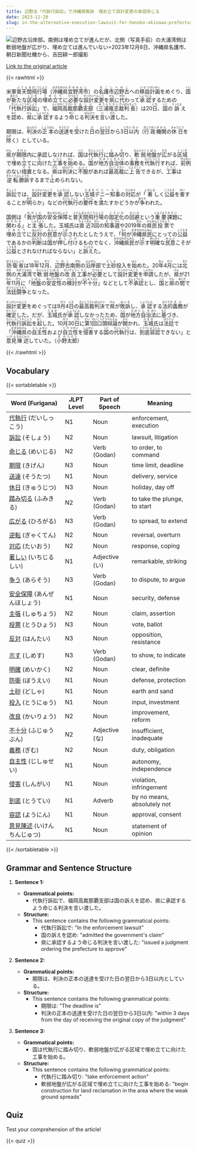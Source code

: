 ```yaml
---
title: 辺野古「代執行訴訟」で沖縄県敗訴　埋め立て設計変更の承認命じる
date: 2023-12-20
slug: in-the-alternative-execution-lawsuit-for-henoko-okinawa-prefecture-lost-and-the-approval-to-change-the-landfill-design-was-ordered
---
```


![辺野古沿岸部。南側は埋め立てが進んだが、北側（写真手前）の大浦湾側は軟弱地盤が広がり、埋め立ては進んでいない=2023年12月8日、沖縄県名護市、朝日新聞社機から、吉田耕一郎撮影](https://www.asahicom.jp/imgopt/img/5ed01ff422/comm_L/AS20231220001637.jpg "辺野古沿岸部。南側は埋め立てが進んだが、北側（写真手前）の大浦湾側は軟弱地盤が広がり、埋め立ては進んでいない=2023年12月8日、沖縄県名護市、朝日新聞社機から、吉田耕一郎撮影")

[Link to the original article](https://asahi.com/articles/ASRDN4QQTRDMTPOB001.html?iref=comtop_7_03)

{{< rawhtml >}}
<p>米軍<ruby>普天間<rt>ふてんま</rt></ruby><ruby>飛行場<rt>ひこうじょう</rt></ruby>（<ruby>沖縄<rt>おきなわ</rt></ruby><ruby>県<rt>けん</rt></ruby><ruby>宜野湾<rt>ぎのわん</rt></ruby><ruby>市<rt>し</rt></ruby>）の<ruby>名護<rt>なご</rt></ruby><ruby>市<rt>し</rt></ruby><ruby>辺野古<rt>へのこ</rt></ruby>への<ruby>移設<rt>いせつ</rt></ruby><ruby>計画<rt>けいかく</rt></ruby>をめぐり、<ruby>国<rt>くに</rt></ruby>が<ruby>新<rt>あたら</rt></ruby>たな<ruby>区域<rt>くいき</rt></ruby>の<ruby>埋め立て<rt>うめたて</rt></ruby>に<ruby>必要<rt>ひつよう</rt></ruby>な<ruby>設計<rt>せっけい</rt></ruby><ruby>変更<rt>へんこう</rt></ruby>を<ruby>県<rt>けん</rt></ruby>に<ruby>代<rt>かわ</rt></ruby>わって<ruby>承認<rt>しょうにん</rt></ruby>するための「<ruby>代執行<rt>だいしっこう</rt></ruby><ruby>訴訟<rt>そしょう</rt></ruby>」で、<ruby>福岡<rt>ふくおか</rt></ruby><ruby>高裁<rt>こうさい</rt></ruby><ruby>那覇<rt>なは</rt></ruby><ruby>支部<rt>しぶ</rt></ruby>（<ruby>三浦<rt>みうら</rt></ruby><ruby>隆志<rt>たかし</rt></ruby><ruby>裁判<rt>さいばん</rt></ruby><ruby>長<rt>ちょう</rt></ruby>）は20<ruby>日<rt>にち</rt></ruby>、<ruby>国<rt>くに</rt></ruby>の<ruby>訴<rt>うったえ</rt></ruby>えを<ruby>認<rt>みと</rt></ruby>め、<ruby>県<rt>けん</rt></ruby>に<ruby>承認<rt>しょうにん</rt></ruby>するよう<ruby>命<rt>めい</rt></ruby>じる<ruby>判決<rt>はんけつ</rt></ruby>を<ruby>言<rt>い</rt></ruby>い<ruby>渡<rt>わた</rt></ruby>した。</p>

<p>期限は、<ruby>判決<rt>はんけつ</rt></ruby>の<ruby>正本<rt>しょうほん</rt></ruby>の<ruby>送達<rt>そうたつ</rt></ruby>を<ruby>受<rt>う</rt></ruby>けた<ruby>日<rt>ひ</rt></ruby>の<ruby>翌日<rt>よくじつ</rt></ruby>から3<ruby>日<rt>にち</rt></ruby><ruby>以内<rt>いない</rt></ruby>（<ruby>行政<rt>ぎょうせい</rt></ruby><ruby>機関<rt>きかん</rt></ruby>の<ruby>休日<rt>きゅうじつ</rt></ruby>を<ruby>除<rt>のぞ</rt></ruby>く）としている。</p>

<p><ruby>県<rt>けん</rt></ruby>が<ruby>期限<rt>きげん</rt></ruby>内<ruby>に<rt></rt></ruby>承認<ruby>しなければ<rt></rt></ruby>、<ruby>国<rt>くに</rt></ruby>は<ruby>代執行<rt>だいしっこう</rt></ruby>に<ruby>踏<rt>ふ</rt></ruby>み<ruby>切<rt>き</rt></ruby>り、<ruby>軟弱<rt>なんじゃく</rt></ruby><ruby>地盤<rt>じばん</rt></ruby>が<ruby>広<rt>ひろ</rt></ruby>がる<ruby>区域<rt>くいき</rt></ruby>で<ruby>埋<rt>う</rt></ruby>め<ruby>立<rt>た</rt></ruby>てに<ruby>向<rt>む</rt></ruby>けた<ruby>工事<rt>こうじ</rt></ruby>を<ruby>始<rt>はじ</rt></ruby>める。<ruby>国<rt>くに</rt></ruby>が<ruby>地方自治体<rt>ちほうじちたい</rt></ruby>の<ruby>事務<rt>じむ</rt></ruby>を<ruby>代執行<rt>だいしっこう</rt></ruby>すれば、<ruby>前例<rt>ぜんれい</rt></ruby>のない<ruby>措置<rt>そち</rt></ruby>となる。<ruby>県<rt>けん</rt></ruby>は<ruby>判決<rt>はんけつ</rt></ruby>に<ruby>不服<rt>ふふく</rt></ruby>があれば<ruby>最高裁<rt>さいこうさい</rt></ruby>に<ruby>上告<rt>じょうこく</rt></ruby>できるが、<ruby>工事<rt>こうじ</rt></ruby>は<ruby>逆転<rt>ぎゃくてん</rt></ruby><ruby>勝訴<rt>しょうそ</rt></ruby>するまで<ruby>止<rt>と</rt></ruby>められない。</p>

<p><ruby>訴訟<rt>そしょう</rt></ruby>では、<ruby>設計<rt>せっけい</rt></ruby><ruby>変更<rt>へんこう</rt></ruby>を<ruby>承認<rt>しょうにん</rt></ruby>しない<ruby>玉城<rt>たまき</rt></ruby><ruby>デニー<rt>でにー</rt></ruby><ruby>知事<rt>ちじ</rt></ruby>の<ruby>対応<rt>たいおう</rt></ruby>が「<ruby>著<rt>いちじる</rt></ruby>しく<ruby>公益<rt>こうえき</rt></ruby>を<ruby>害<rt>がい</rt></ruby>することが<ruby>明<rt>あき</rt></ruby>らか」などの<ruby>代執行<rt>だいしっこう</rt></ruby>の<ruby>要件<rt>ようけん</rt></ruby>を<ruby>満<rt>み</rt></ruby>たすかどうかが<ruby>争<rt>あらそ</rt></ruby>われた。</p>

<p>国側は「<ruby>我が国<rt>わがくに</rt></ruby>の<ruby>安全保障<rt>あんぜんほしょう</rt></ruby>と<ruby>普天間飛行場<rt>ふてんまんひこうじょう</rt></ruby>の<ruby>固定化<rt>こていか</rt></ruby>の<ruby>回避<rt>かいひ</rt></ruby>という<ruby>重要<rt>じゅうよう</rt></ruby><ruby>課題<rt>かだい</rt></ruby>に<ruby>関わる<rt>かかわる</rt></ruby>」と<ruby>主張<rt>しゅちょう</rt></ruby>した。玉城氏は<ruby>直近<rt>ちょっきん</rt></ruby>3<ruby>回<rt>かい</rt></ruby>の<ruby>知事<rt>ちじ</rt></ruby><ruby>選<rt>せん</rt></ruby>や2019<ruby>年<rt>ねん</rt></ruby>の<ruby>県民<rt>けんみん</rt></ruby><ruby>投票<rt>とうひょう</rt></ruby>で<ruby>埋め立て<rt>うめたて</rt></ruby>に<ruby>反対<rt>はんたい</rt></ruby>の<ruby>民意<rt>みんい</rt></ruby>が<ruby>示<rt>しめ</rt></ruby>されたとしたうえで、「<ruby>何<rt>なに</rt></ruby>が<ruby>沖縄県民<rt>おきなわけんみん</rt></ruby>にとっての<ruby>公益<rt>こうえき</rt></ruby>であるかの<ruby>判断<rt>はんだん</rt></ruby>は<ruby>国<rt>くに</rt></ruby>が<ruby>押し付け<rt>おしつけ</rt></ruby>るものでなく、<ruby>沖縄県民<rt>おきなわけんみん</rt></ruby>が<ruby>示<rt>しめ</rt></ruby>す<ruby>明確<rt>めいかく</rt></ruby>な<ruby>民意<rt>みんい</rt></ruby>こそが<ruby>公益<rt>こうえき</rt></ruby>とされなければならない」と<ruby>訴え<rt>うったえ</rt></ruby>た。</p>

<p><ruby>防衛省<rt>ぼうえいしょう</rt></ruby>は18<ruby>年<rt>ねん</rt></ruby>12<ruby>月<rt>がつ</rt></ruby>、<ruby>辺野古<rt>へのこ</rt></ruby>南<ruby>側<rt>がわ</rt></ruby>の<ruby>沿岸<rt>えんがん</rt></ruby>部で<ruby>土砂<rt>どしゃ</rt></ruby>投入を<ruby>始<rt>はじ</rt></ruby>めた。20<ruby>年<rt>ねん</rt></ruby>4<ruby>月<rt>がつ</rt></ruby>には<ruby>北<rt>きた</rt></ruby><ruby>側<rt>がわ</rt></ruby>の<ruby>大浦<rt>おおうら</rt></ruby><ruby>湾<rt>わん</rt></ruby>で<ruby>軟弱<rt>なんじゃく</rt></ruby><ruby>地盤<rt>じばん</rt></ruby>の<ruby>改良<rt>かいりょう</rt></ruby><ruby>工事<rt>こうじ</rt></ruby>が<ruby>必要<rt>ひつよう</rt></ruby>として<ruby>設計<rt>せっけい</rt></ruby><ruby>変更<rt>へんこう</rt></ruby>を<ruby>申請<rt>しんせい</rt></ruby>したが、<ruby>県<rt>けん</rt></ruby>が21<ruby>年<rt>ねん</rt></ruby>11<ruby>月<rt>がつ</rt></ruby>に「<ruby>地盤<rt>じばん</rt></ruby>の<ruby>安定性<rt>あんていせい</rt></ruby>の<ruby>検討<rt>けんとう</rt></ruby>が<ruby>不十分<rt>ふじゅうぶん</rt></ruby>」などとして<ruby>不承認<rt>ふしょうにん</rt></ruby>とし、<ruby>国<rt>くに</rt></ruby>と<ruby>県<rt>けん</rt></ruby>の<ruby>間<rt>あいだ</rt></ruby>で<ruby>法廷<rt>ほうてい</rt></ruby><ruby>闘争<rt>とうそう</rt></ruby>となった。</p>

<p><ruby>設計変更<rt>せっけいへんこう</rt></ruby>をめぐっては9<ruby>月<rt>がつ</rt></ruby>4<ruby>日<rt>にち</rt></ruby>の<ruby>最高<rt>さいこう</rt></ruby><ruby>裁判<rt>さいばん</rt></ruby><ruby>決<rt>けつ</rt></ruby>で<ruby>県<rt>けん</rt></ruby>が<ruby>敗訴<rt>はいそ</rt></ruby>し、<ruby>承認<rt>しょうにん</rt></ruby>する<ruby>法的<rt>ほうてき</rt></ruby><ruby>義務<rt>ぎむ</rt></ruby>が<ruby>確定<rt>かくてい</rt></ruby>した。だが、<ruby>玉城<rt>たまき</rt></ruby>氏が<ruby>承認<rt>しょうにん</rt></ruby>しなかったため、<ruby>国<rt>くに</rt></ruby>が<ruby>地方<rt>ちほう</rt></ruby><ruby>自治<rt>じち</rt></ruby><ruby>法<rt>ほう</rt></ruby>に<ruby>基<rt>もと</rt></ruby>づき、<ruby>代執行<rt>だいしっこう</rt></ruby><ruby>訴訟<rt>そしょう</rt></ruby>を<ruby>起<rt>おこ</rt></ruby>した。10<ruby>月<rt>がつ</rt></ruby>30<ruby>日<rt>にち</rt></ruby>に<ruby>第<rt>だい</rt></ruby>1<ruby>回<rt>かい</rt></ruby><ruby>口頭<rt>こうとう</rt></ruby><ruby>辩論<rt>べんろん</rt></ruby>が<ruby>開<rt>ひら</rt></ruby>かれ、<ruby>玉城<rt>たまき</rt></ruby>氏は<ruby>法廷<rt>ほうてい</rt></ruby>で「<ruby>沖縄<rt>おきなわ</rt></ruby><ruby>県<rt>けん</rt></ruby>の<ruby>自主<rt>じしゅ</rt></ruby><ruby>性<rt>せい</rt></ruby>および<ruby>自立<rt>じりつ</rt></ruby><ruby>性<rt>せい</rt></ruby>を<ruby>侵害<rt>しんがい</rt></ruby>する<ruby>国<rt>くに</rt></ruby>の<ruby>代執行<rt>だいしっこう</rt></ruby>は、<ruby>到底<rt>とうてい</rt></ruby><ruby>容認<rt>ようにん</rt></ruby>できない」と<ruby>意見<rt>いけん</rt></ruby><ruby>陳述<rt>ちんじゅつ</rt></ruby>していた。（<ruby>小野<rt>おの</rt></ruby><ruby>太郎<rt>たろう</rt></ruby>）</p>
{{< /rawhtml >}}

## Vocabulary


{{< sortabletable >}}

| Word (Furigana) | JLPT Level | Part of Speech | Meaning |
|-----------------|------------|----------------|---------|
|[代執行](https://jisho.org/search/%E4%BB%A3%E5%9F%B7%E8%A1%8C) (だいしっこう)| N1 | Noun | enforcement, execution |
|[訴訟](https://jisho.org/search/%E8%A8%B4%E8%A8%9F) (そしょう)| N2 | Noun | lawsuit, litigation |
|[命じる](https://jisho.org/search/%E5%91%BD%E3%81%98%E3%82%8B) (めいじる)| N2 | Verb (Godan) | to order, to command |
|[期限](https://jisho.org/search/%E6%9C%9F%E9%99%90) (きげん)| N3 | Noun | time limit, deadline |
|[送達](https://jisho.org/search/%E9%80%81%E9%81%94) (そうたつ)| N1 | Noun | delivery, service |
|[休日](https://jisho.org/search/%E4%BC%91%E6%97%A5) (きゅうじつ)| N3 | Noun | holiday, day off |
|[踏み切る](https://jisho.org/search/%E8%B8%8F%E3%81%BF%E5%88%87%E3%82%8B) (ふみきる)| N2 | Verb (Godan) | to take the plunge, to start |
|[広がる](https://jisho.org/search/%E5%BA%83%E3%81%8C%E3%82%8B) (ひろがる)| N3 | Verb (Godan) | to spread, to extend |
|[逆転](https://jisho.org/search/%E9%80%86%E8%BB%A2) (ぎゃくてん)| N2 | Noun | reversal, overturn |
|[対応](https://jisho.org/search/%E5%AF%BE%E5%BF%9C) (たいおう)| N2 | Noun | response, coping |
|[著しい](https://jisho.org/search/%E8%91%97%E3%81%97%E3%81%84) (いちじるしい)| N1 | Adjective (い) | remarkable, striking |
|[争う](https://jisho.org/search/%E4%BA%89%E3%81%86) (あらそう)| N3 | Verb (Godan) | to dispute, to argue |
|[安全保障](https://jisho.org/search/%E5%AE%89%E5%85%A8%E4%BF%9D%E9%9A%9C) (あんぜんほしょう)| N1 | Noun | security, defense |
|[主張](https://jisho.org/search/%E4%B8%BB%E5%BC%B5) (しゅちょう)| N2 | Noun | claim, assertion |
|[投票](https://jisho.org/search/%E6%8A%95%E7%A5%A8) (とうひょう)| N3 | Noun | vote, ballot |
|[反対](https://jisho.org/search/%E5%8F%8D%E5%AF%BE) (はんたい)| N3 | Noun | opposition, resistance |
|[示す](https://jisho.org/search/%E7%A4%BA%E3%81%99) (しめす)| N3 | Verb (Godan) | to show, to indicate |
|[明確](https://jisho.org/search/%E6%98%8E%E7%A2%BA) (めいかく)| N2 | Noun | clear, definite |
|[防衛](https://jisho.org/search/%E9%98%B2%E8%A1%9B) (ぼうえい)| N1 | Noun | defense, protection |
|[土砂](https://jisho.org/search/%E5%9C%9F%E7%A0%82) (どしゃ)| N1 | Noun | earth and sand |
|[投入](https://jisho.org/search/%E6%8A%95%E5%85%A5) (とうにゅう)| N1 | Noun | input, investment |
|[改良](https://jisho.org/search/%E6%94%B9%E8%89%AF) (かいりょう)| N2 | Noun | improvement, reform |
|[不十分](https://jisho.org/search/%E4%B8%8D%E5%8D%81%E5%88%86) (ふじゅうぶん)| N2 | Adjective (な) | insufficient, inadequate |
|[義務](https://jisho.org/search/%E7%BE%A9%E5%8B%99) (ぎむ)| N2 | Noun | duty, obligation |
|[自主性](https://jisho.org/search/%E8%87%AA%E4%B8%BB%E6%80%A7) (じしゅせい)| N1 | Noun | autonomy, independence |
|[侵害](https://jisho.org/search/%E4%BE%B5%E5%AE%B3) (しんがい)| N1 | Noun | violation, infringement |
|[到底](https://jisho.org/search/%E5%88%B0%E5%BA%95) (とうてい)| N1 | Adverb | by no means, absolutely not |
|[容認](https://jisho.org/search/%E5%AE%B9%E8%AA%8D) (ようにん)| N1 | Noun | approval, consent |
|[意見陳述](https://jisho.org/search/%E6%84%8F%E8%A6%8B%E9%99%B3%E8%BF%B0) (いけんちんじゅつ)| N1 | Noun | statement of opinion |

{{< /sortabletable >}}


## Grammar and Sentence Structure

1. **Sentence 1:**
   - **Grammatical points:** 
     - 代執行訴訟で、福岡高裁那覇支部は国の訴えを認め、県に承認するよう命じる判決を言い渡した。
   - **Structure:**
     - This sentence contains the following grammatical points:
       - 代執行訴訟で: "In the enforcement lawsuit"
       - 国の訴えを認め: "admitted the government's claim"
       - 県に承認するよう命じる判決を言い渡した: "issued a judgment ordering the prefecture to approve"

2. **Sentence 2:**
   - **Grammatical points:** 
     - 期限は、判決の正本の送達を受けた日の翌日から3日以内としている。
   - **Structure:**
     - This sentence contains the following grammatical points:
       - 期限は: "The deadline is"
       - 判決の正本の送達を受けた日の翌日から3日以内: "within 3 days from the day of receiving the original copy of the judgment"

3. **Sentence 3:**
   - **Grammatical points:** 
     - 国は代執行に踏み切り、軟弱地盤が広がる区域で埋め立てに向けた工事を始める。
   - **Structure:**
     - This sentence contains the following grammatical points:
       - 代執行に踏み切り: "take enforcement action"
       - 軟弱地盤が広がる区域で埋め立てに向けた工事を始める: "begin construction for land reclamation in the area where the weak ground spreads"

## Quiz

Test your comprehension of the article!

{{< quiz >}}